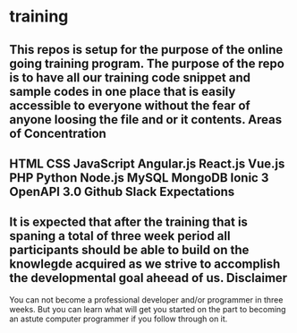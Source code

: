 # training
This repos is setup for the purpose of the online going training program. The purpose of the repo is to have all our training code snippet and sample codes in one place that is easily accessible to everyone without the fear of anyone loosing the file and or it contents.
Areas of Concentration
-------------------------
HTML
CSS
JavaScript
Angular.js
React.js
Vue.js
PHP
Python
Node.js
MySQL
MongoDB
Ionic 3
OpenAPI 3.0
Github
Slack
Expectations
---------------
It is expected that after the training that is spaning a total of three week period all participants should be able to build on the knowlegde acquired as we strive to accomplish the developmental goal aheead of us.
Disclaimer
-----------
You can not become a professional developer and/or programmer in three weeks. But you can learn what will get you started on the part to becoming an astute computer programmer if you follow through on it.
